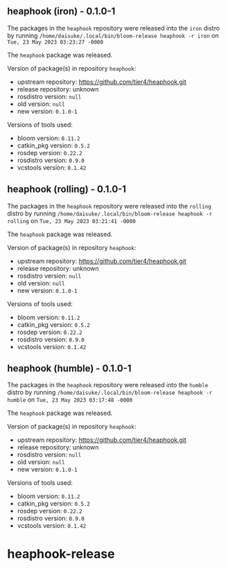 ## heaphook (iron) - 0.1.0-1

The packages in the `heaphook` repository were released into the `iron` distro by running `/home/daisuke/.local/bin/bloom-release heaphook -r iron` on `Tue, 23 May 2023 03:23:27 -0000`

The `heaphook` package was released.

Version of package(s) in repository `heaphook`:

- upstream repository: https://github.com/tier4/heaphook.git
- release repository: unknown
- rosdistro version: `null`
- old version: `null`
- new version: `0.1.0-1`

Versions of tools used:

- bloom version: `0.11.2`
- catkin_pkg version: `0.5.2`
- rosdep version: `0.22.2`
- rosdistro version: `0.9.0`
- vcstools version: `0.1.42`


## heaphook (rolling) - 0.1.0-1

The packages in the `heaphook` repository were released into the `rolling` distro by running `/home/daisuke/.local/bin/bloom-release heaphook -r rolling` on `Tue, 23 May 2023 03:21:41 -0000`

The `heaphook` package was released.

Version of package(s) in repository `heaphook`:

- upstream repository: https://github.com/tier4/heaphook.git
- release repository: unknown
- rosdistro version: `null`
- old version: `null`
- new version: `0.1.0-1`

Versions of tools used:

- bloom version: `0.11.2`
- catkin_pkg version: `0.5.2`
- rosdep version: `0.22.2`
- rosdistro version: `0.9.0`
- vcstools version: `0.1.42`


## heaphook (humble) - 0.1.0-1

The packages in the `heaphook` repository were released into the `humble` distro by running `/home/daisuke/.local/bin/bloom-release heaphook -r humble` on `Tue, 23 May 2023 03:17:48 -0000`

The `heaphook` package was released.

Version of package(s) in repository `heaphook`:

- upstream repository: https://github.com/tier4/heaphook.git
- release repository: unknown
- rosdistro version: `null`
- old version: `null`
- new version: `0.1.0-1`

Versions of tools used:

- bloom version: `0.11.2`
- catkin_pkg version: `0.5.2`
- rosdep version: `0.22.2`
- rosdistro version: `0.9.0`
- vcstools version: `0.1.42`


# heaphook-release

